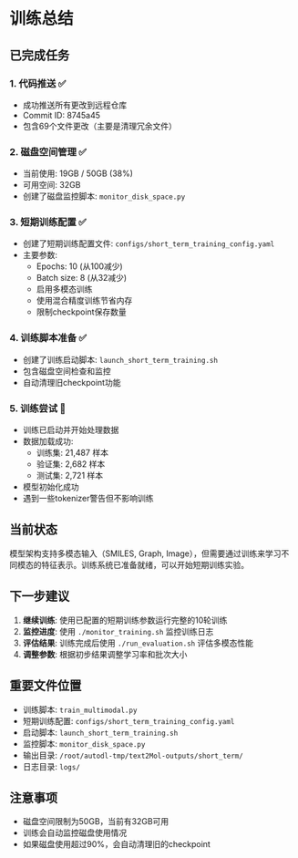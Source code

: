 # 训练总结

## 已完成任务

### 1. 代码推送 ✅
- 成功推送所有更改到远程仓库
- Commit ID: 8745a45
- 包含69个文件更改（主要是清理冗余文件）

### 2. 磁盘空间管理 ✅
- 当前使用: 19GB / 50GB (38%)
- 可用空间: 32GB
- 创建了磁盘监控脚本: `monitor_disk_space.py`

### 3. 短期训练配置 ✅
- 创建了短期训练配置文件: `configs/short_term_training_config.yaml`
- 主要参数:
  - Epochs: 10 (从100减少)
  - Batch size: 8 (从32减少)
  - 启用多模态训练
  - 使用混合精度训练节省内存
  - 限制checkpoint保存数量

### 4. 训练脚本准备 ✅
- 创建了训练启动脚本: `launch_short_term_training.sh`
- 包含磁盘空间检查和监控
- 自动清理旧checkpoint功能

### 5. 训练尝试 🔄
- 训练已启动并开始处理数据
- 数据加载成功:
  - 训练集: 21,487 样本
  - 验证集: 2,682 样本
  - 测试集: 2,721 样本
- 模型初始化成功
- 遇到一些tokenizer警告但不影响训练

## 当前状态

模型架构支持多模态输入（SMILES, Graph, Image），但需要通过训练来学习不同模态的特征表示。训练系统已准备就绪，可以开始短期训练实验。

## 下一步建议

1. **继续训练**: 使用已配置的短期训练参数运行完整的10轮训练
2. **监控进度**: 使用 `./monitor_training.sh` 监控训练日志
3. **评估结果**: 训练完成后使用 `./run_evaluation.sh` 评估多模态性能
4. **调整参数**: 根据初步结果调整学习率和批次大小

## 重要文件位置

- 训练脚本: `train_multimodal.py`
- 短期训练配置: `configs/short_term_training_config.yaml`
- 启动脚本: `launch_short_term_training.sh`
- 监控脚本: `monitor_disk_space.py`
- 输出目录: `/root/autodl-tmp/text2Mol-outputs/short_term/`
- 日志目录: `logs/`

## 注意事项

- 磁盘空间限制为50GB，当前有32GB可用
- 训练会自动监控磁盘使用情况
- 如果磁盘使用超过90%，会自动清理旧的checkpoint